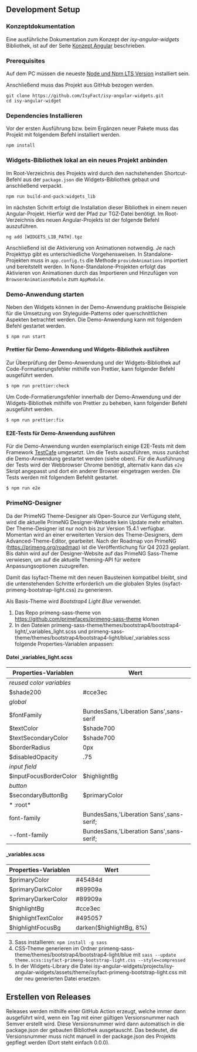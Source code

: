 ## Development Setup

### Konzeptdokumentation

Eine ausführliche Dokumentation zum Konzept der _isy-angular-widgets_ Bibliothek, ist auf der Seite [Konzept Angular](https://isyfact.github.io/isy-angular-widgets-doc/current/konzept/konzept.html) beschrieben.

### Prerequisites

Auf dem PC müssen die neueste [Node und Npm LTS Version](https://nodejs.org/en/download/) installiert sein.

Anschließend muss das Projekt aus GitHub bezogen werden.

```shell
git clone https://github.com/IsyFact/isy-angular-widgets.git
cd isy-angular-widget
```

### Dependencies Installieren

Vor der ersten Ausführung bzw. beim Ergänzen neuer Pakete muss das Projekt mit folgendem Befehl installiert werden.

```shell
npm install
```

### Widgets-Bibliothek lokal an ein neues Projekt anbinden

Im Root-Verzeichnis des Projekts wird durch den nachstehenden Shortcut-Befehl aus der `package.json` die Widgets-Bibliothek gebaut und anschließend verpackt.

```shell
npm run build-and-pack:widgets_lib
```

Im nächsten Schritt erfolgt die Installation dieser Bibliothek in einem neuen Angular-Projekt. Hierfür wird der Pfad zur TGZ-Datei benötigt. Im Root-Verzeichnis des neuen Angular-Projekts ist der folgende Befehl auszuführen.

```shell
ng add [WIDGETS_LIB_PATH].tgz
```

Anschließend ist die Aktivierung von Animationen notwendig. Je nach Projekttyp gibt es unterschiedliche Vorgehensweisen.
In Standalone-Projekten muss in `app.config.ts` die Methode `provideAnimations` importiert und bereitstellt werden.
In None-Standalone-Projekten erfolgt das Aktivieren von Animationen durch das Importieren und Hinzufügen von `BrowserAnimationsModule` zum `AppModule`.

### Demo-Anwendung starten

Neben den Widgets können in der Demo-Anwendung praktische Beispiele für die Umsetzung von Styleguide-Patterns oder querschnittlichen Aspekten betrachtet werden.
Die Demo-Anwendung kann mit folgendem Befehl gestartet werden. 

```
$ npm run start
```

#### Prettier für Demo-Anwendung und Widgets-Bibliothek ausführen
Zur Überprüfung der Demo-Anwendung und der Widgets-Bibliothek auf Code-Formatierungsfehler mithilfe von Prettier, kann folgender Befehl ausgeführt werden.
```
$ npm run prettier:check
```
Um Code-Formatierungsfehler innerhalb der Demo-Anwendung und der Widgets-Bibliothek mithilfe von Prettier zu beheben, kann folgender Befehl ausgeführt werden.
```
$ npm run prettier:fix
```

#### E2E-Tests für Demo-Anwendung ausführen

Für die Demo-Anwendung wurden exemplarisch einige E2E-Tests mit dem Framework [TestCafe](https://testcafe.io/) umgesetzt.
Um die Tests auszuführen, muss zunächst die Demo-Anwendung gestartet werden (siehe oben).
Für die Ausführung der Tests wird der Webbrowser Chrome benötigt, alternativ kann das `e2e` Skript angepasst und dort ein anderer Browser eingetragen werden.
Die Tests werden mit folgendem Befehlt gestartet.

```
$ npm run e2e
```

### PrimeNG-Designer
Da der PrimeNG Theme-Designer als Open-Source zur Verfügung steht, wird die aktuelle PrimeNG Designer-Webseite kein Update mehr erhalten. 
Der Theme-Designer ist nur noch bis zur Version 15.4.1 verfügbar.
Momentan wird an einer erweiterten Version des Theme-Designers, dem Advanced-Theme-Editor, gearbeitet. 
Nach der Roadmap von PrimeNG (https://primeng.org/roadmap) ist die Veröffentlichung für Q4 2023 geplant.
Bis dahin wird auf der Designer-Website auf das PrimeNG Sass-Theme verwiesen, um auf die aktuelle Theming-API für weitere Anpassungsoptionen zuzugreifen.

Damit das Isyfact-Theme mit den neuen Bausteinen kompatibel bleibt, sind die untenstehenden Schritte erforderlich um die globalen Styles (isyfact-primeng-bootstrap-light.css) zu generieren.

Als Basis-Theme wird _Bootstrap4 Light Blue_ verwendet.

1. Das Repo primeng-sass-theme von https://github.com/primefaces/primeng-sass-theme klonen
2. In den Dateien primeng-sass-theme/themes/bootstrap4/bootstrap4-light/_variables_light.scss und primeng-sass-theme/themes/bootstrap4/bootstrap4-light/blue/_variables.scss folgende Properties-Variablen anpassen:

#### Datei _variables_light.scss
| Properties-Variablen     | Wert                                     | 
|--------------------------|------------------------------------------|
| *reused color variables* |                                          |                   
| $shade200                | #cce3ec                                  |
| *global*                 |                                          |
| $fontFamily              | BundesSans,'Liberation Sans',sans-serif  |
| $textColor               | $shade700                                |
| $textSecondaryColor      | $shade700                                |
| $borderRadius            | 0px                                      |
| $disabledOpacity         | .75                                      |
| *input field*            |                                          |
| $inputFocusBorderColor   | $highlightBg                             |
| *button*                 |                                          |
| $secondaryButtonBg       | $primaryColor                            |
| * :root*                 |                                          |
| font-family              | BundesSans,'Liberation Sans',sans-serif; |
| --font-family            | BundesSans,'Liberation Sans',sans-serif; |

#### _variables.scss
| Properties-Variablen     | Wert                     | 
|--------------------------|--------------------------|
| $primaryColor            | #45484d                  |
| $primaryDarkColor        | #89909a                  |
| $primaryDarkerColor      | #89909a                  |
| $highlightBg             | #cce3ec                  |
| $highlightTextColor      | #495057                  |
| $highlightFocusBg        | darken($highlightBg, 8%) |


3. Sass installieren: `npm install -g sass` 
4. CSS-Theme generieren im Ordner primeng-sass-theme/themes/bootstrap4/bootstrap4-light/blue mit `sass --update theme.scss:isyfact-primeng-bootstrap-light.css --style=compressed`
6. In der Widgets-Library die Datei isy-angular-widgets/projects/isy-angular-widgets/assets/theme/isyfact-primeng-bootstrap-light.css mit der neu generierten Datei ersetzen.

## Erstellen von Releases

Releases werden mithilfe einer GitHub Action erzeugt, welche immer dann ausgeführt wird, wenn ein Tag mit einer gültigen Versionsnummer nach Semver erstellt wird.
Diese Versionsnummer wird dann automatisch in die package.json der gebauten Bibliothek ausgetauscht.
Das bedeutet, die Versionsnummer muss nicht manuell in der package.json des Projekts gepflegt werden (Dort steht einfach 0.0.0).

